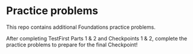 # Practice problems

This repo contains additional Foundations practice problems. 

After completing TestFirst Parts 1 & 2 and Checkpoints 1 & 2, complete the practice problems to prepare for the final Checkpoint!




